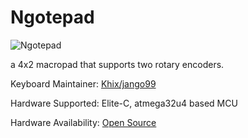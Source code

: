 # Ngotepad

![Ngotepad](https://i.imgur.com/CW0umU3.png)

a 4x2 macropad that supports two rotary encoders.

Keyboard Maintainer: [Khix/jango99](https://github.com/jango99)

Hardware Supported: Elite-C, atmega32u4 based MCU

Hardware Availability: [Open Source](https://github.com/jango99/Ngotepad/tree/master/Gerbers)
